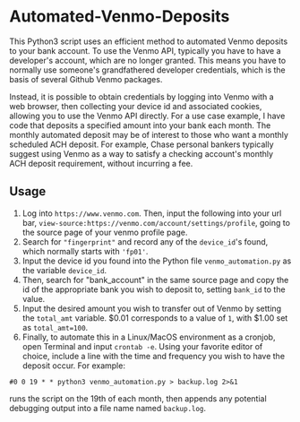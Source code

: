 # Automated-Venmo-Deposits
This Python3 script uses an efficient method to automated Venmo deposits to your bank account. To use the Venmo API, typically you have to have a developer's account, which are no longer granted. This means you have to normally use someone's grandfathered developer credentials, which is the basis of several Github Venmo packages.

Instead, it is possible to obtain credentials by logging into Venmo with a web browser, then collecting your device id and associated cookies, allowing you to use the Venmo API directly. For a use case example, I have code that deposits a specified amount into your bank each month. The monthly automated deposit may be of interest to those who want a monthly scheduled ACH deposit. For example, Chase personal bankers typically suggest using Venmo as a way to satisfy a checking account's monthly ACH deposit requirement, without incurring a fee.

## Usage
1) Log into `https://www.venmo.com`. Then, input the following into your url bar, `view-source:https://venmo.com/account/settings/profile`, going to the source page of your venmo profile page.
2) Search for `"fingerprint"` and record any of the `device_id`'s found, which normally starts with `'fp01'`.
3) Input the device id you found into the Python file `venmo_automation.py` as the variable `device_id`.
4) Then, search for "bank_account" in the same source page and copy the id of the appropriate bank you wish to deposit to, setting `bank_id` to the value.
5) Input the desired amount you wish to transfer out of Venmo by setting the `total_amt` variable. $0.01 corresponds to a value of `1`, with $1.00 set as `total_amt=100`.
6) Finally, to automate this in a Linux/MacOS environment as a cronjob, open Terminal and input `crontab -e`. Using your favorite editor of choice, include a line with the time and frequency you wish to have the deposit occur. For example:

`#0 0 19 * * python3 venmo_automation.py > backup.log 2>&1`

runs the script on the 19th of each month, then appends any potential debugging output into a file name named `backup.log`.
